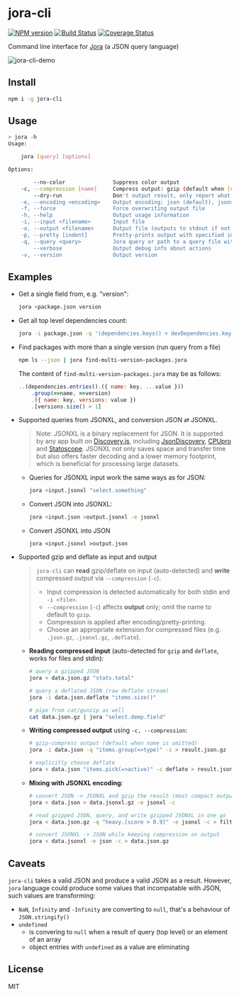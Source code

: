 # jora-cli

[![NPM version](https://img.shields.io/npm/v/jora-cli.svg)](https://www.npmjs.com/package/jora-cli)
[![Build Status](https://github.com/discoveryjs/jora-cli/actions/workflows/ci.yml/badge.svg)](https://github.com/discoveryjs/jora-cli/actions/workflows/ci.yml)
[![Coverage Status](https://coveralls.io/repos/github/discoveryjs/jora-cli/badge.svg?branch=master)](https://coveralls.io/github/discoveryjs/jora-cli?)

Command line interface for [Jora](https://github.com/discoveryjs/jora) (a JSON query language)

![jora-cli-demo](https://user-images.githubusercontent.com/270491/63531735-d4fd5980-c511-11e9-95ff-ed58dc94738a.gif)

## Install

```bash
npm i -g jora-cli
```

## Usage

```bash
> jora -h
Usage:

    jora [query] [options]

Options:

        --no-color               Suppress color output
    -c, --compression [name]     Compress output: gzip (default when [name] is omitted), deflate
        --dry-run                Don't output result, only report what it would have done (enables --verbose mode)
    -e, --encoding <encoding>    Output encoding: json (default), jsonxl (snapshot9)
    -f, --force                  Force overwriting output file
    -h, --help                   Output usage information
    -i, --input <filename>       Input file
    -o, --output <filename>      Output file (outputs to stdout if not set)
    -p, --pretty [indent]        Pretty-prints output with specified indentation (4 spaces if [indent] is omitted)
    -q, --query <query>          Jora query or path to a query file with extension .jora
        --verbose                Output debug info about actions
    -v, --version                Output version
```

## Examples

- Get a single field from, e.g. "version":

  ```bash
  jora <package.json version
  ```

- Get all top level dependencies count:

  ```bash
  jora -i package.json -q '(dependencies.keys() + devDependencies.keys()).size()'
  ```

- Find packages with more than a single version (run query from a file)

  ```bash
  npm ls --json | jora find-multi-version-packages.jora
  ```

  The content of `find-multi-version-packages.jora` may be as follows:

  ```js
  ..(dependencies.entries().({ name: key, ...value }))
      .group(=>name, =>version)
      .({ name: key, versions: value })
      .[versions.size() > 1]
  ```

- Supported queries from JSONXL, and conversion JSON ⇄ JSONXL.
    > Note: JSONXL is a binary replacement for JSON. It is supported by any app built on [Discovery.js](https://github.com/discoveryjs/discovery), including [JsonDiscovery](https://github.com/discoveryjs/JsonDiscovery), [CPUpro](https://github.com/discoveryjs/cpupro) and [Statoscope](https://github.com/statoscope/statoscope). JSONXL not only saves space and transfer time but also offers faster decoding and a lower memory footprint, which is beneficial for processing large datasets.
    - Queries for JSONXL input work the same ways as for JSON:
      ```bash
      jora <input.jsonxl "select.something"
      ```
    - Convert JSON into JSONXL:
      ```bash
      jora <input.json >output.jsonxl -e jsonxl
      ```
    - Convert JSONXL into JSON
      ```
      jora <input.jsonxl >output.json
      ```

* Supported gzip and deflate as input and output

    > `jora-cli` can **read** gzip/deflate on input (auto-detected) and **write** compressed output via `--compression` (`-c`).
    > - Input compression is detected automatically for both stdin and `-i <file>`.
    > - `--compression` (`-c`) affects **output** only; omit the name to default to `gzip`.
    > - Compression is applied after encoding/pretty-printing.
    > - Choose an appropriate extension for compressed files (e.g. `.json.gz`, `.jsonxl.gz`, `.deflate`).

    * **Reading compressed input** (auto-detected for `gzip` and `deflate`, works for files and stdin):

      ```bash
      # query a gzipped JSON
      jora < data.json.gz "stats.total"

      # query a deflated JSON (raw deflate stream)
      jora -i data.json.deflate "items.size()"

      # pipe from cat/gunzip as well
      cat data.json.gz | jora "select.deep.field"
      ```

    * **Writing compressed output** using `-c, --compression`:

      ```bash
      # gzip-compress output (default when name is omitted)
      jora -i data.json -q "items.group(=>type)" -c > result.json.gz

      # explicitly choose deflate
      jora < data.json "items.pick(=>active)" -c deflate > result.json.deflate
      ```

  * **Mixing with JSONXL encoding**:

      ```bash
      # convert JSON -> JSONXL and gzip the result (most compact output combo)
      jora < data.json > data.jsonxl.gz -e jsonxl -c

      # read gzipped JSON, query, and write gzipped JSONXL in one go
      jora < data.json.gz -q "heavy.[score > 0.9]" -e jsonxl -c > filtered.jsonxl.gz

      # convert JSONXL -> JSON while keeping compression on output
      jora < data.jsonxl -e json -c > data.json.gz
      ```

## Caveats

`jora-cli` takes a valid JSON and produce a valid JSON as a result. However, `jora` language could produce some values that incompatable with JSON, such values are transforming:

- `NaN`, `Infinity` and `-Infinity` are converting to `null`, that's a behaviour of `JSON.stringify()`
- `undefined`
  - is convering to `null` when a result of query (top level) or an element of an array
  - object entries with `undefined` as a value are eliminating

## License

MIT
